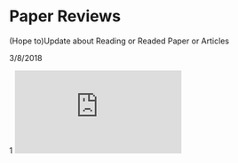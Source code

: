 # Paper Reviews

(Hope to)Update about Reading or Readed Paper or Articles

3/8/2018

1 ![On Nonlinear Dimensionality Reduction, Linear Smoothing and Autoencoding](https://github.com/rwang92/PaperReviews/blob/master/NLDR.md)

